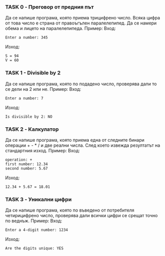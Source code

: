 ### TASK 0 - Преговор от предния път
Да се напише програма, която приема трицифрено число. Всяка цифра от това число е страна от правоъгълен паралелепипед. Да се намери обема и лицето на паралелепипеда.
Пример:
Вход:
```
Enter a number: 345
```
Изход:
```
S = 94
V = 60
```

### TASK 1 - Divisible by 2
Да се напише програма, която по подадено число, проверява дали то се дели на 2 или не.
Пример:
Вход:
```
Enter a number: 7
```
Изход:
```
Is divisible by 2: NO
```

### TASK 2 - Калкулатор
Да се напише програма, която приема една от следните бинари операции + - * / и две реални числа. След което извежда резултатът на стандартния изход.
Пример:
Вход:
```
operation: +
first number: 12.34
second number: 5.67
```
Изход:
```
12.34 + 5.67 = 18.01
```

### TASK 3 - Уникални цифри
Да се напише програма, която по въведено от потребителя четирицифрено число, проверява дали всички цифри се срещат точно по веднъж.
Пример:
Вход:
```
Enter a 4-digit number: 1234
```
Изход:
```
Are the digits unique: YES
```